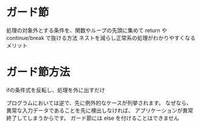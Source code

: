 # ガード節
処理の対象外とする条件を、関数やループの先頭に集めて return や continue/break で抜ける方法
ネストを減らし正常系の処理がわかりやすくなるメリット

# ガード節方法
ifの条件式を反転し、処理を外に出すだけ

プログラムにおいては逆で、先に例外的なケースが列挙されます。
なぜなら、異常な入力データであることを先に検出しなければ、
アプリケーションが異常終了してしまうからです。
ガード節には else を付けることはできません


